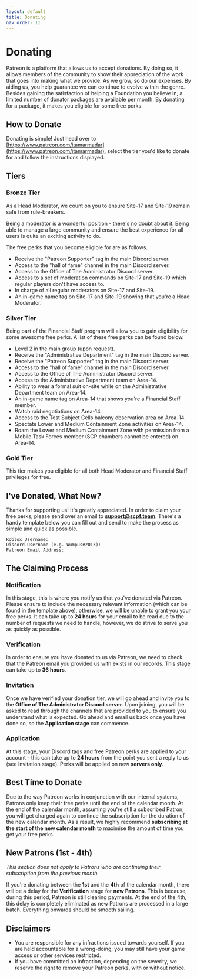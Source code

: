 ```yaml
---
layout: default
title: Donating
nav_order: 11
---
```


# Donating
Patreon is a platform that allows us to accept donations. By doing so, it allows members of the community to show their appreciation of the work that goes into making what we provide. As we grow, so do our expenses. By aiding us, you help guarantee we can continue to evolve within the genre. Besides gaining the satisfaction of helping a Foundation you believe in, a limited number of donator packages are available per month. By donating for a package, it makes you eligible for some free perks.

## How to Donate
Donating is simple! Just head over to [https://www.patreon.com/itamarmadar](https://www.patreon.com/itamarmadar), select the tier you'd like to donate for and follow the instructions displayed.

## Tiers
### Bronze Tier
As a Head Moderator, we count on you to ensure Site-17 and Site-19 remain safe from rule-breakers.

Being a moderator is a wonderful position - there's no doubt about it. Being able to manage a large community and ensure the best experience for all users is quite an exciting activity to do.

The free perks that you become eligible for are as follows.

- Receive the "Patreon Supporter" tag in the main Discord server.
- Access to the "hall of fame" channel in the main Discord server.
- Access to the Office of The Administrator Discord server.
- Access to a set of moderation commands on Site-17 and Site-19 which regular players don't have access to.
- In charge of all regular moderators on Site-17 and Site-19.
- An in-game name tag on Site-17 and Site-19 showing that you're a Head Moderator.

### Silver Tier
Being part of the Financial Staff program will allow you to gain eligibility for some awesome free perks. A list of these free perks can be found below.

- Level 2 in the main group (upon request).
- Receive the "Administrative Department" tag in the main Discord server.
- Receive the "Patreon Supporter" tag in the main Discord server.
- Access to the "hall of fame" channel in the main Discord server.
- Access to the Office of The Administrator Discord server.
- Access to the Administrative Department team on Area-14.
- Ability to wear a formal suit on-site while on the Administrative Department team on Area-14.
- An in-game name tag on Area-14 that shows you're a Financial Staff member.
- Watch raid negotiations on Area-14.
- Access to the Test Subject Cells balcony observation area on Area-14.
- Spectate Lower and Medium Containment Zone activities on Area-14.
- Roam the Lower and Medium Containment Zone with permission from a Mobile Task Forces member (SCP chambers cannot be entered) on Area-14.

### Gold Tier
This tier makes you eligible for all both Head Moderator and Financial Staff privileges for free.

## I've Donated, What Now?
Thanks for supporting us! It's greatly appreciated. In order to claim your free perks, please send over an email to **support@scpf.team**. There's a handy template below you can fill out and send to make the process as simple and quick as possible.

```
Roblox Username:
Discord Username (e.g. Wumpus#2013):
Patreon Email Address:
```

## The Claiming Process
### Notification
In this stage, this is where you notify us that you've donated via Patreon. Please ensure to include the necessary relevant information (which can be found in the template above), otherwise, we will be unable to grant you your free perks. It can take up to **24 hours** for your email to be read due to the number of requests we need to handle, however, we do strive to serve you as quickly as possible.

### Verification
In order to ensure you have donated to us via Patreon, we need to check that the Patreon email you provided us with exists in our records. This stage can take up to **36 hours**.

### Invitation
Once we have verified your donation tier, we will go ahead and invite you to the **Office of The Administrator Discord server**. Upon joining, you will be asked to read through the channels that are provided to you to ensure you understand what is expected. Go ahead and email us back once you have done so, so the **Application stage** can commence.

### Application
At this stage, your Discord tags and free Patreon perks are applied to your account - this can take up to **24 hours** from the point you sent a reply to us (see Invitation stage). Perks will be applied on new **servers only**.

## Best Time to Donate
Due to the way Patreon works in conjunction with our internal systems, Patrons only keep their free perks until the end of the calendar month. At the end of the calendar month, assuming you're still a subscribed Patron, you will get charged again to continue the subscription for the duration of the new calendar month. As a result, we highly recommend **subscribing at the start of the new calendar month** to maximise the amount of time you get your free perks.

## New Patrons (1st - 4th)
*This section does not apply to Patrons who are continuing their subscription from the previous month.*

If you're donating between the **1st** and the **4th** of the calendar month, there will be a delay for the **Verification** stage for **new Patrons**. This is because, during this period, Patreon is still clearing payments. At the end of the 4th, this delay is completely eliminated as new Patrons are processed in a large batch. Everything onwards should be smooth sailing.

## Disclaimers
- You are responsible for any infractions issued towards yourself. If you are held accountable for a wrong-doing, you may still have your game access or other services restricted.
- If you have committed an infraction, depending on the severity, we reserve the right to remove your Patreon perks, with or without notice.
